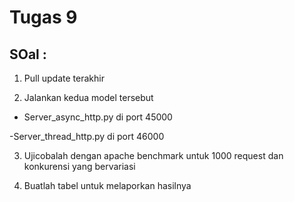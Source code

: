 # Tugas 9

## SOal :

1. Pull update terakhir

2. Jalankan kedua model tersebut

  - Server_async_http.py di port 45000

  -Server_thread_http.py di port 46000

3. Ujicobalah dengan apache benchmark untuk 1000 request dan konkurensi yang bervariasi

4. Buatlah tabel untuk melaporkan hasilnya
